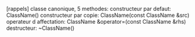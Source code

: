 [rappels]
classe canonique, 5 methodes:
constructeur par defaut: ClassName()
constructeur par copie: ClassName(const ClassName &src)
operateur d affectation: ClassName &operator=(const ClassName &rhs)
destructeur: ~ClassName()
